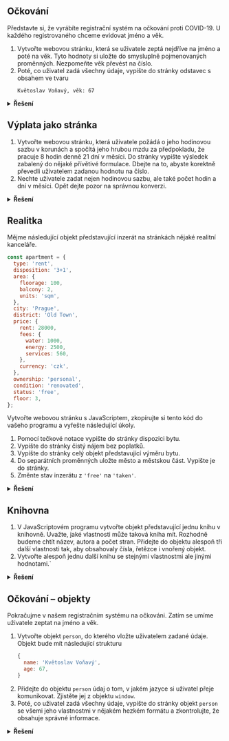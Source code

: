 ## Očkování

Představte si, že vyrábíte registrační systém na očkování proti COVID-19. U každého registrovaného chceme evidovat jméno a věk.

1. Vytvořte webovou stránku, která se uživatele zeptá nejdříve na jméno a poté na věk. Tyto hodnoty si uložte do smysluplně pojmenovaných proměnných. Nezpomeňte věk převést na číslo.
1. Poté, co uživatel zadá všechny údaje, vypište do stránky odstavec s obsahem ve tvaru
   ```
   Květoslav Voňavý, věk: 67
   ```


<details>
<summary><b>Řešení</b></summary>


```js
const celeJmeno = prompt("Jake je vase jmeno a primeni?");
const vek = Number(prompt("Jaky je vas vek?"));
​
document.body.innerHTML += "<p>" + celeJmeno + ", vek: " + vek + "</p>";
```


</details>

## Výplata jako stránka

1. Vytvořte webovou stránku, která uživatele požádá o jeho hodinovou sazbu v korunách a spočítá jeho hrubou mzdu za předpokladu, že pracuje 8 hodin denně 21 dní v měsíci. Do stránky vypište výsledek zabalený do nějaké přívětivé formulace. Dbejte na to, abyste korektně převedli uživatelem zadanou hodnotu na číslo.
1. Nechte uživatele zadat nejen hodinovou sazbu, ale také počet hodin a dní v měsíci. Opět dejte pozor na správnou konverzi.

<details>
<summary><b>Řešení</b></summary>


```js
const hodinovaSazba = Number(prompt("Jaká je vaše hodinová sazba?"));
const pocetHodin = Number(prompt("Kolik hodin denně pracujete?"));
const pocetDni = Number(prompt("Kolik dní měsíčně pracujete?"));
​
document.body.innerHTML += "<p>Vaše vyplata činí " + (hodinovaSazba*pocetHodin*pocetDni) + " korun</p>";
```


</details>

## Realitka

Mějme následující objekt představující inzerát na stránkách nějaké realitní kanceláře.

```js
const apartment = {
  type: 'rent',
  disposition: '3+1',
  area: {
    floorage: 100,
    balcony: 2,
    units: 'sqm',
  },
  city: 'Prague',
  district: 'Old Town',
  price: {
    rent: 28000,
    fees: {
      water: 1000,
      energy: 2500,
      services: 560,
    },
    currency: 'czk',
  },
  ownership: 'personal',
  condition: 'renovated',
  status: 'free',
  floor: 3,
};
```

Vytvořte webovou stránku s JavaScriptem, zkopírujte si tento kód do vašeho programu a vyřešte následující úkoly.

1. Pomocí tečkové notace vypište do stránky dispozici bytu.
1. Vypište do stránky čistý nájem bez poplatků.
1. Vypište do stránky celý objekt představující výměru bytu.
1. Do separátních proměnných uložte město a městskou část. Vypište je do stránky.
1. Změnte stav inzerátu z `'free'` na `'taken'`.

<details>
<summary><b>Řešení</b></summary>


```js
const apartment = {
  type: 'rent',
  disposition: '3+1',
  area: {
    floorage: 100,
    balcony: 2,
    units: 'sqm',
  },
  city: 'Prague',
  district: 'Old Town',
  price: {
    rent: 28000,
    fees: {
      water: 1000,
      energy: 2500,
      services: 560,
    },
    currency: 'czk',
  },
  ownership: 'personal',
  condition: 'renovated',
  status: 'free',
  floor: 3,
};
​
document.body.innerHTML += "<p>Dispozice: "+ apartment.disposition +"</p>"
document.body.innerHTML += "<p>Najem bez poplatku: "+ apartment.price.rent +"</p>"
document.body.innerHTML += "<p>Vymera bytu: "+ apartment.area.floorage + apartment.area.units +"</p>"
​
const city = apartment.city;
const district = apartment.district;
​
document.body.innerHTML += "<p>Mesto: "+ city +"</p>"
document.body.innerHTML += "<p>Mestska cast: "+ district +"</p>"
​
apartment.status = "taken"
document.body.innerHTML += "<p>Stav inzeratu: "+ apartment.status +"</p>"
```


</details>

## Knihovna

1. V JavaScriptovém programu vytvořte objekt představující jednu knihu v knihovně. Uvažte, jaké vlastnosti může taková kniha mít. Rozhodně budeme chtít název, autora a počet stran. Přidejte do objektu alespoň tři další vlastnosti tak, aby obsahovaly čísla, řetězce i vnořený objekt.
1. Vytvořte alespoň jednu další knihu se stejnými vlastnostmi ale jinými hodnotami.`


<details>
<summary><b>Řešení</b></summary>


```js
const book = {
  title: 'Lord of the Rings',
  author: {
    name: 'John Ronald Reuel',
    surename: 'Tolkien',
    age: 81,
  },
  numberOfPages: 2057,
  movie: {
    year: 2000,
    director: {
      name: 'Peter',
      surname: 'Jackson',
    },
    actors: {
      actor1: {
        name: 'Orlando',
        surname: 'Bloom',
        characterName: 'Legolas',
      },
      actor2: {
        name: 'Elijah',
        surname: 'Wood',
        characterName: 'Frodo',
      },
      actor3: {
        name: 'Viggo',
        surname: 'Mortensen',
        characterName: 'Aragorn',
      },
    },
  },
};
```

</details>

## Očkování – objekty

Pokračujme v našem registračním systému na očkováni. Zatím se umíme uživatele zeptat na jméno a věk.

1. Vytvořte objekt `person`, do kterého vložte uživatelem zadané údaje. Objekt bude mít následující strukturu
   ```js
   {
     name: 'Květoslav Voňavý',
     age: 67,
   }
   ```
1. Přidejte do objektu `person` údaj o tom, v jakém jazyce si uživatel přeje komunikovat. Zjistěte jej z objektu `window`.
1. Poté, co uživatel zadá všechny údaje, vypište do stránky objekt `person` se všemi jeho vlastnostmi v nějakém hezkém formátu a zkontrolujte, že obsahuje správné informace.


<details>
<summary><b>Řešení</b></summary>


```js
const person = {
  name: prompt("Jaké je vaše jméno a příjmení?"),
  age: Number(prompt("Jaký je váš věk?")),
  language: window.navigator.language,
};
​
document.body.innerHTML += "<p>Zadané jméno: " + person.name + ", váš věk: " + person.age + "</p>";
document.body.innerHTML += "<p>Váš jazyk: " + person.language + "</p>";
document.body.innerHTML += "<p>Byli jste zaregistrováni na očkování.</p>";
```


</details>